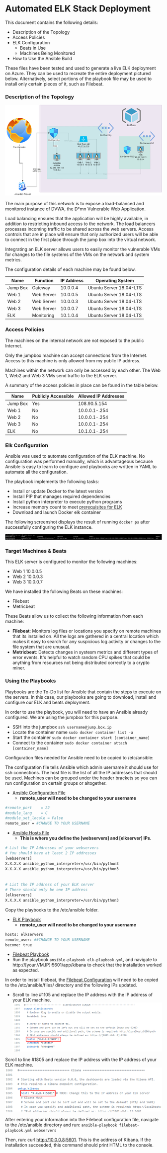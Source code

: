 # Automated ELK Stack Deployment

This document contains the following details:
- Description of the Topology
- Access Policies
- ELK Configuration
  - Beats in Use
  - Machines Being Monitored
- How to Use the Ansible Build



These files have been tested and used to generate a live ELK deployment on Azure. They can be used to recreate the entire deployment pictured below. Alternatively, select portions of the playbook file may be used to install only certain pieces of it, such as Filebeat.



### Description of the Topology

![](Images/AzureNetworkDiagram.png)

The main purpose of this network is to expose a load-balanced and monitored instance of DVWA, the D*mn Vulnerable Web Application.

Load balancing ensures that the application will be highly available, in addition to restricting inbound access to the network. The load balancers processes incoming traffic to be shared across the web servers. Access controls that are in place will ensure that only authorized users will be able to connect in the first place through the jump box into the virtual network. 

Integrating an ELK server allows users to easily monitor the vulnerable VMs for changes to the file systems of the VMs on the network and system metrics.

The configuration details of each machine may be found below.

| Name     | Function   | IP Address | Operating System        |
|----------|------------|------------|-------------------------|
| Jump Box | Gateway    | 10.0.0.4   | Ubuntu Server 18.04-LTS |
| Web 1    | Web Server | 10.0.0.5   | Ubuntu Server 18.04-LTS |
| Web 2    | Web Server | 10.0.0.3   | Ubuntu Server 18.04-LTS |
| Web 3    | Web Server | 10.0.0.7   | Ubuntu Server 18.04-LTS |
| ELK      | Monitoring | 10.1.0.4   | Ubuntu Server 18.04-LTS |

### Access Policies

The machines on the internal network are not exposed to the public Internet. 

Only the jumpbox machine can accept connections from the Internet. Access to this machine is only allowed from my public IP address.

Machines within the network can only be accessed by each other.
The Web 1, Web2 and Web 3 VMs send traffic to the ELK server.

A summary of the access policies in place can be found in the table below.

| Name     | Publicly Accessible | Allowed IP Addresses |
|----------|---------------------|----------------------|
| Jump Box | Yes                 | 108.90.5.154         |
| Web 1    | No                  | 10.0.0.1-.254        |
| Web 2    | No                  | 10.0.0.1-.254        |
| Web 3    | No                  | 10.0.0.1-.254        |
| ELK      | No                  | 10.1.0.1-.254        |

### Elk Configuration

Ansible was used to automate configuration of the ELK machine. No configuration was performed manually, which is advantageous because Ansible is easy to learn to configure and playbooks are written in YAML to automate all the configuration.

The playbook implements the following tasks:
- Install or update Docker to the latest version
- Install PIP that manages required dependencies
- Install python interpreter to execute python programs
- Increase memory count to meet [prerequisites for ELK](https://elk-docker.readthedocs.io/#prerequisites)
- Download and launch Docker elk container

The following screenshot displays the result of running `docker ps` after successfully configuring the ELK instance.


![](Images/docker_ps_output.png)

### Target Machines & Beats
This ELK server is configured to monitor the following machines:
- Web 1 10.0.0.5
- Web 2 10.0.0.3
- Web 3 10.0.0.7

We have installed the following Beats on these machines:
- Filebeat
- Metricbeat

These Beats allow us to collect the following information from each machine:
- **Filebeat**: Monitors log files or locations you specify on remote machines that its installed on. All the logs are gathered in a central location which makes it easy to search for any suspicious log activity or changes to the file system that are unusual.
- **Metricbeat**: Detects changes in systesm metrics and different types of error events. It's helpful to watch random CPU spikes that could be anything from resources not being distributed correctly to a crypto miner.

### Using the Playbooks

Playbooks are the To-Do list for Ansible that contain the steps to execute on the servers. In this case, our playbooks are going to download, install and configure our ELK and beats deployment. 

  
In order to use the playbook, you will need to have an Ansible already configured. We are using the jumpbox for this purpose.  

- SSH into the jumpbox `ssh username@jump.box.ip`
- Locate the container name `sudo docker container list -a`
- Start the container `sudo docker container start [container_name]`
- Connect to the container `sudo docker container attach [container_name]`

Configuration files needed for Ansible need to be copied to /etc/ansible:

The configuration file tells Ansible which admin username it should use for ssh connections. The host file is the list of all the IP addresses that should be used. Machines can be grouped under the header brackets so you can run configuration on certain groups or altogether.
  - [Ansible Configuration File](config_files/ansible.cfg) 
     -  **remote_user will need to be changed to your username**
  ```bash
  #remote_port    = 22
#module_lang    = C
#module_set_locale = False
remote_user = #CHANGE TO YOUR USERNAME
```
  - [Ansible Hosts File](config_files/hosts) 
    - **This is where you define the [webservers] and [elkserver] IPs.**
```bash
# List the IP Addresses of your webservers
# You should have at least 2 IP addresses
[webservers]
X.X.X.X ansible_python_interpreter=/usr/bin/python3
X.X.X.X ansible_python_interpreter=/usr/bin/python3


# List the IP address of your ELK server
# There should only be one IP address
[elkservers]
X.X.X.X ansible_python_interpreter=/usr/bin/python3
```
Copy the playbooks to the /etc/ansible folder.
  - [ELK Playbook](config_files/elk-playbook.yml) 
    - **remote_user will need to be changed to your username**
  ```bash
  hosts: elkservers
  remote_user: ##CHANGE TO YOUR USERNAME
  become: true
```
  - [Filebeat Playbook](config_files/filebeat-playbook.yml)
- Run the playbook `ansible-playbook elk-playbook.yml`, and navigate to http://[your.VM.IP]:5601/app/kibana to check that the installation worked as expected.

In order to install filebeat, the [Filebeat Configuration](config_files/filebeat-configuration.yml) will need to be copied to the /etc/ansible/files/ directory and the following IPs updated.
- Scroll to line #1105 and replace the IP address with the IP address of your ELK machine.
![](Images/Line1105.png)

Scroll to line #1805 and replace the IP address with the IP address of your ELK machine.
![](Images/Line1805.png)

After entering your information into the Filebeat configuration file, navigate to the /etc/ansible directory and run: `ansible-playbook filebeat-playbook.yml webservers`

Then, run: curl http://10.0.0.8:5601. This is the address of Kibana. If the installation succeeded, this command should print HTML to the console.
